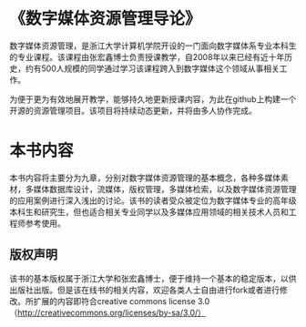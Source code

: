 # 《数字媒体资源管理导论》 

数字媒体资源管理，是浙江大学计算机学院开设的一门面向数字媒体系专业本科生的专业课程。该课程由张宏鑫博士负责授课教学，自2008年以来已经有近十年历史，约有500人规模的同学通过学习该课程跨入到数字媒体这个领域从事相关工作。

为便于更为有效地展开教学，能够持久地更新授课内容，为此在github上构建一个开源的资源管理项目。该项目将持续动态更新，并将由多人协作完成。

# 本书内容
本书内容将主要分为九章，分别对数字媒体资源管理的基本概念，各种多媒体素材，多媒体数据库设计，流媒体，版权管理，多媒体检索，以及数字媒体资源管理的应用案例进行深入浅出的讨论。该书的读者受众被定位为数字媒体专业的高年级本科生和研究生，但也适合相关专业同学以及多媒体应用领域的相关技术人员和工程师参考使用。

## 版权声明 
该书的基本版权属于浙江大学和张宏鑫博士，便于维持一个基本的稳定版本，以供出版社出版。但是该在线书的相关内容，欢迎各类人士自由进行fork或者进行修改。所扩展的内容即符合creative commons license 3.0（http://creativecommons.org/licenses/by-sa/3.0/）
